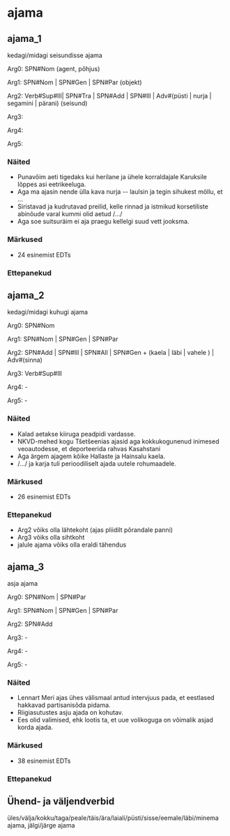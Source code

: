 # ajama

## ajama_1
kedagi/midagi seisundisse ajama

Arg0: SPN#Nom (agent, põhjus)

Arg1: SPN#Nom | SPN#Gen | SPN#Par (objekt)

Arg2: Verb#Sup#Ill| SPN#Tra | SPN#Add | SPN#Ill | Adv#(püsti | nurja | segamini | pärani) (seisund)

Arg3:

Arg4:

Arg5:

### Näited 
 
* Punavõim aeti tigedaks kui herilane ja ühele korraldajale Karuksile lõppes asi eetrikeeluga.
* Aga ma ajasin nende ülla kava nurja -- laulsin ja tegin sihukest möllu, et ...
* Siristavad ja kudrutavad preilid, kelle rinnad ja istmikud korsetiliste abinõude varal kummi olid aetud /.../
* Aga soe suitsuräim ei aja praegu kellelgi suud vett jooksma.

### Märkused
* 24 esinemist EDTs

### Ettepanekud

## ajama_2
kedagi/midagi kuhugi ajama

Arg0: SPN#Nom

Arg1: SPN#Nom | SPN#Gen | SPN#Par

Arg2: SPN#Add | SPN#Ill | SPN#All | SPN#Gen + (kaela | läbi | vahele ) | Adv#(sinna)

Arg3: Verb#Sup#Ill

Arg4: -

Arg5: -

### Näited
* Kalad aetakse kiiruga peadpidi vardasse.
* NKVD-mehed kogu Tšetšeenias ajasid aga kokkukogunenud inimesed veoautodesse, et deporteerida rahvas Kasahstani
* Aga ärgem ajagem kõike Hallaste ja Hainsalu kaela.
* /.../ ja karja tuli perioodiliselt ajada uutele rohumaadele.

### Märkused
* 26 esinemist EDTs

### Ettepanekud
* Arg2 võiks olla lähtekoht (ajas pliidilt põrandale panni)
* Arg3 võiks olla sihtkoht
* jalule ajama võiks olla eraldi tähendus

## ajama_3
asja ajama

Arg0: SPN#Nom | SPN#Par

Arg1: SPN#Nom | SPN#Gen | SPN#Par

Arg2: SPN#Add 

Arg3: -

Arg4: -

Arg5: -

### Näited
* Lennart Meri ajas ühes välismaal antud intervjuus pada, et eestlased hakkavad partisanisõda pidama.
* Riigiasutustes asju ajada on kohutav.
* Ees olid valimised, ehk lootis ta, et uue volikoguga on võimalik asjad korda ajada.

### Märkused
* 38 esinemist EDTs

### Ettepanekud

## Ühend- ja väljendverbid

üles/välja/kokku/taga/peale/täis/ära/laiali/püsti/sisse/eemale/läbi/minema ajama, jälgi/järge ajama

